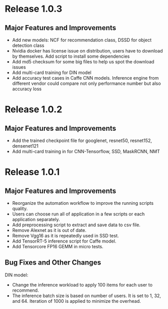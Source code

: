 # Release 1.0.3  
  
## Major Features and Improvements   
* Add new models: NCF for recommendation class, DSSD for object detection class  
* Nvidia docker has license issue on distribution, users have to download by themselves. Add script to install some dependencies  
* Add md5 checksum for some big files to help us spot the download issues  
* Add multi-card training for DIN model  
* Add accuracy test cases in Caffe CNN models. Inference engine from different vendor could compare not only performance number but also accuracy loss  
  
# Release 1.0.2 

## Major Features and Improvements  
* Add the trained checkpoint file for googlenet, resnet50, resnet152, densenet121  
* Add multi-card training in for CNN-Tensorflow, SSD, MaskRCNN, NMT  


# Release 1.0.1

## Major Features and Improvements
* Reorganize the automation workflow to improve the running scripts quality.
* Users can choose run all of application in a few scripts or each application separately.
* Add preprocessing script to extract and save data to csv file.
* Remove Alexnet as it is out of date.
* Remove Vgg16 as it is repeatedly used in SSD test.
* Add TensorRT-5 inference script for Caffe model.
* Add Tensorcore FP16 GEMM in micro tests.

## Bug Fixes and Other Changes
DIN model:
* Change the inference workload to apply 100 items for each user to recommend. 
* The inference batch size is based on number of users. It is set to 1, 32, and 64. Iteration of 1000 is applied to minimize the overhead.
